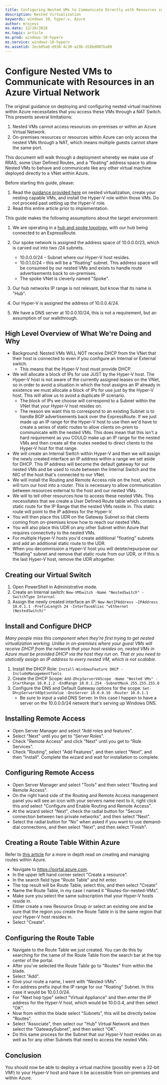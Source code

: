 ```yaml
---
title: Configuring Nested VMs to Communicate Directly with Resources in an Azure Virtual Network
description: Nested Virtualization
keywords: windows 10, hyper-v, Azure
author: mrajess
ms.date: 12/10/2018
ms.topic: article
ms.prod: windows-10-hyperv
ms.service: windows-10-hyperv
ms.assetid: 1ecb85a6-d938-4c30-a29b-d18bd007ba08
---
```


# Configure Nested VMs to Communicate with Resources in an Azure Virtual Network

The original guidance on deploying and configuring nested virtual machines within Azure necessitates that you access these VMs through a NAT Switch. This presents several limitations:

1. Nested VMs cannot access resources on-premises or within an Azure Virtual Network.
2. On-premises resources or resources within Azure can only access the nested VMs through a NAT, which means multiple guests cannot share the same port.

This document will walk through a deployment whereby we make use of RRAS, some User Defined Routes, and a “floating” address space to allow Nested VMs to behave and communicate like any other virtual machine deployed directly to a VNet within Azure.

Before starting this guide, please:

1. Read the [guidance provided here](https://docs.microsoft.com/en-us/azure/virtual-machines/windows/nested-virtualization) on nested virtualization, create your nesting capable VMs, and install the Hyper-V role within those VMs. Do not proceed past setting up the Hyper-V role.
2. Read this entire article prior to implementation.

This guide makes the following assumptions about the target environment:

1. We are operating in a [hub and spoke topology](https://docs.microsoft.com/en-us/azure/architecture/reference-architectures/hybrid-networking/hub-spoke), with our hub being connected to an ExpressRoute.
1. Our spoke network is assigned the address space of 10.0.0.0/23, which is carved out into two /24 subnets.
    * 10.0.0.0/24 – Subnet where our Hyper-V host resides.
    * 10.0.1.0/24 – this will be a “floating” subnet. This address space will be consumed by our nested VMs and exists to handle route advertisements back to on-premises.
    * The spoke VNet is cleverly named "Spoke".

1. Our hub networks IP range is not relevant, but know that its name is "Hub".
1. Our Hyper-V is assigned the address of 10.0.0.4/24.
1. We have a DNS server at 10.0.0.10/24, this is not a requirement, but an assumption of our walkthrough.

## High Level Overview of What We're Doing and Why

* Background: Nested VMs WILL NOT receive DHCP from the VNet that their host is connected to even if you configure an Internal or External switch. 
  * This means that the Hyper-V host must provide DHCP.
* We will allocate a block of IPs for use JUST by the Hyper-V host.  The Hyper-V host is not aware of the currently assigned leases on the VNet, so in order to avoid a situation in which the host assigns an IP already in existence we must allocate a block of IPs for use just by the Hyper-V host. This will allow us to avoid a duplicate IP scenario.
  * The block of IPs we choose will correspond to a Subnet within the VNet that your Hyper-V host resides on.
  * The reason we want this to correspond to an existing Subnet is to handle BGP advertisements back over the ExpressRoute. If we just made up an IP range for the Hyper-V host to use then we'd have to create a series of static routes to allow clients on-prem to communicate with the nested VMs. This does mean that this isn't a hard requirement as you COULD make up an IP range for the nested VMs and then create all the routes needed to direct clients to the Hyper-V host for that range.
* We will create an Internal Switch within Hyper-V and then we will assign the newly created interface an IP address within a range we set aside for DHCP. This IP address will become the default gateway for our nested VMs and be used to route between the Internal Switch and the NIC of the host that's connected to our VNet.
* We will install the Routing and Remote Access role on the host, which will turn our host into a router.  This is necessary to allow communication between resources external to the host and our nested VMs.
* We will to tell other resources how to access these nested VMs. This necessitates that we create a User Defined Route table which contains a static route for the IP Range that the nested VMs reside in. This static route will point to the IP address for the Hyper-V.
* You will then place this UDR on the Gateway Subnet so that clients coming from on-premises know how to reach our nested VMs.
* You will also place this UDR on any other Subnet within Azure that requires connectivity to the nested VMs.
* For multiple Hyper-V hosts you'd create additional "floating" subnets and add an additional static route to the UDR.
* When you decommission a Hyper-V host you will delete/repurpose our "floating" subnet and remove that static route from our UDR, or if this is the last Hyper-V host, remove the UDR altogether.

## Creating our Virtual Switch

1. Open PowerShell in Administrative mode.
2. Create an Internal switch: `New-VMSwitch -Name "NestedSwitch" -SwitchType Internal`
3. Assign the newly created interface an IP: `New-NetIPAddress –IPAddress 10.0.1.1 -PrefixLength 24 -InterfaceAlias "vEthernet (NestedSwitch)"`

## Install and Configure DHCP

*Many people miss this component when they're first trying to get nested virtualization working. Unlike in on-premises where your guest VMs will receive DHCP from the network that your host resides on, nested VMs in Azure must be provided DHCP via the host they run on. That or you need to statically assign an IP address to every nested VM, which is not scalable.*

1. Install the DHCP Role: `Install-WindowsFeature DHCP -IncludeManagementTools`
2. Create the DHCP Scope: `Add-DhcpServerV4Scope -Name "Nested VMs" -StartRange 10.0.1.2 -EndRange 10.0.1.254 -SubnetMask 255.255.255.0`
3. Configure the DNS and Default Gateway options for the scope: `Set-DhcpServerV4OptionValue -DnsServer 10.0.0.10 -Router 10.0.1.1`
    * Be sure to input a valid DNS Server. In this case I happen to have a server on the 10.0.0.0/24 network that's serving up Windows DNS.

## Installing Remote Access

* Open Server Manager and select "Add roles and features".
* Select "Next" until you get to "Server Roles".
* Check "Remote Access" and click "Next" until you get to "Role Services".
* Check "Routing", select "Add Features", and then select "Next", and then "Install". Complete the wizard and wait for installation to complete.

## Configuring Remote Access

* Open Server Manager and select "Tools" and then select "Routing and Remote Access".
* On the right hand side of the Routing and Remote Access management panel you will see an icon with your servers name next to it, right click this and select "Configure and Enable Routing and Remote Access".
* At the wizard select "Next", check the radial button for "Secure connection between two private networks", and then select "Next".
* Select the radial button for "No" when asked if you want to use demand-dial connections, and then select "Next", and then select "Finish".

## Creating a Route Table Within Azure

Refer to [this article](https://docs.microsoft.com/en-us/azure/virtual-network/tutorial-create-route-table-portal) for a more in depth read on creating and managing routes within Azure.

* Navigate to https://portal.azure.com.
* In the upper left hand corner select "Create a resource".
* In the search field type "Route Table" and hit enter.
* The top result will be Route Table, select this, and then select "Create"
* Name the Route Table, in my case I named it "Routes-for-nested-VMs".
* Make sure you select the same subscription that your Hyper-V hosts reside in.
* Either create a new Resource Group or select an existing one and be sure that the region you create the Route Table in is the same region that your Hyper-V host resides in.
* Select "Create".

## Configuring the Route Table

* Navigate to the Route Table we just created. You can do this by searching for the name of the Route Table from the search bar at the top center of the portal.
* After you've selected the Route Table go to "Routes" from within the blade.
* Select "Add".
* Give your route a name, I went with "Nested-VMs".
* For address prefix input the IP range for our "floating" Subnet. In this case it would be 10.0.1.0/24.
* For "Next hop type" select "Virtual Appliance" and then enter the IP address for the Hyper-V host, which would be 10.0.0.4, and then select "OK".
* Now from within the blade select "Subnets", this will be directly below "Routes".
* Select "Associate", then select our "Hub" Virtual Network and then select the "GatewaySubnet", and then select "OK".
* Do this same process for the Subnet that our Hyper-V host resides on as well as for any other Subnets that need to access the nested VMs.

## Conclusion

You should now be able to deploy a virtual machine (possibly even a 32-bit VM!) to your Hyper-V host and have it be accessible from on-premises and within Azure.